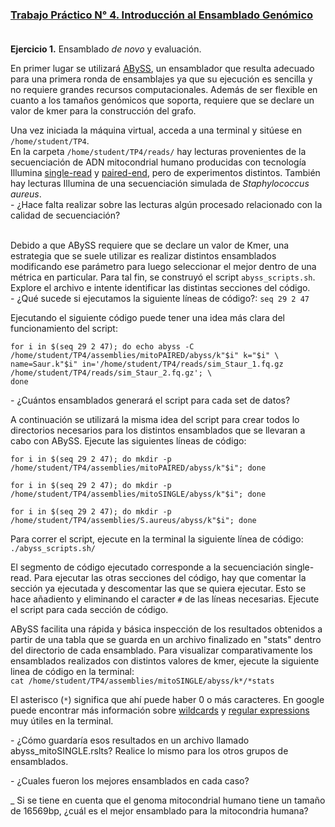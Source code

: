 ### [Trabajo Práctico N° 4. Introducción al Ensamblado Genómico](https://docs.google.com/presentation/)<br/><br/>


**Ejercicio 1.** Ensamblado _de novo_ y evaluación.

En primer lugar se utilizará [ABySS](http://www.bcgsc.ca/platform/bioinfo/software/abyss/), un ensamblador que resulta adecuado para una primera ronda de ensamblajes ya que su ejecución es sencilla y no requiere grandes recursos computacionales. Además de ser flexible en cuanto a los tamaños genómicos que soporta, requiere que se declare un valor de kmer para la construcción del grafo.

Una vez iniciada la máquina virtual, acceda a una terminal y sitúese en `/home/student/TP4`.<br/>
En la carpeta `/home/student/TP4/reads/` hay lecturas provenientes de la secuenciación de ADN mitocondrial humano producidas con tecnología Illumina [single-read](https://trace.ncbi.nlm.nih.gov/Traces/sra/?run=DRR001063) y [paired-end](https://trace.ncbi.nlm.nih.gov/Traces/sra/?run=SRR2075910), pero de experimentos distintos. También hay lecturas Illumina de una secuenciación simulada de _Staphylococcus aureus_.<br/>
\- ¿Hace falta realizar sobre las lecturas algún procesado relacionado con la calidad de secuenciación?<br/><br/>

Debido a que ABySS requiere que se declare un valor de Kmer, una estrategia que se suele utilizar es realizar distintos ensamblados modificando ese parámetro para luego seleccionar el mejor dentro de una métrica en particular. Para tal fin, se construyó el script `abyss_scripts.sh`. Explore el archivo e intente identificar las distintas secciones del código.<br/>
\- ¿Qué sucede si ejecutamos la siguiente líneas de código?: `seq 29 2 47`

Ejecutando el siguiente código puede tener una idea más clara del funcionamiento del script:

    for i in $(seq 29 2 47); do echo abyss -C /home/student/TP4/assemblies/mitoPAIRED/abyss/k"$i" k="$i" \
    name=Saur.k"$i" in='/home/student/TP4/reads/sim_Staur_1.fq.gz /home/student/TP4/reads/sim_Staur_2.fq.gz'; \
    done
\- ¿Cuántos ensamblados generará el script para cada set de datos?

A continuación se utilizará la misma idea del script para crear todos lo directorios necesarios para los distintos ensamblados que se llevaran a cabo con ABySS. Ejecute las siguientes líneas de código:<br/>

`for i in $(seq 29 2 47); do mkdir -p /home/student/TP4/assemblies/mitoPAIRED/abyss/k"$i"; done`

`for i in $(seq 29 2 47); do mkdir -p /home/student/TP4/assemblies/mitoSINGLE/abyss/k"$i"; done`

`for i in $(seq 29 2 47); do mkdir -p /home/student/TP4/assemblies/S.aureus/abyss/k"$i"; done`

Para correr el script, ejecute en la terminal la siguiente línea de código:<br/>
`./abyss_scripts.sh/`

El segmento de código ejecutado corresponde a la secuenciación single-read. Para ejecutar las otras secciones del código, hay que comentar la sección ya ejecutada y descomentar las que se quiera ejecutar. Esto se hace añadiento y eliminando el caracter `#` de las líneas necesarias. Ejecute el script para cada sección de código.

ABySS facilita una rápida y básica inspección de los resultados obtenidos a partir de una tabla que se guarda en un archivo finalizado en "stats" dentro del directorio de cada ensamblado. Para visualizar comparativamente los ensamblados realizados con distintos valores de kmer, ejecute la siguiente linea de código en la terminal:<br/>
`cat /home/student/TP4/assemblies/mitoSINGLE/abyss/k*/*stats`

El asterisco (`*`) significa que ahí puede haber 0 o más caracteres. En google puede encontrar más información sobre [wildcards](http://tldp.org/LDP/GNU-Linux-Tools-Summary/html/x11655.htm) y [regular expressions](http://tldp.org/LDP/Bash-Beginners-Guide/html/sect_04_01.html) muy útiles en la terminal.<br/>

\- ¿Cómo guardaría esos resultados en un archivo llamado abyss_mitoSINGLE.rslts? Realice lo mismo para los otros grupos de ensamblados.

\- ¿Cuales fueron los mejores ensamblados en cada caso?

\_ Si se tiene en cuenta que el genoma mitocondrial humano tiene un tamaño de 16569bp, ¿cuál es el mejor ensamblado para la mitocondria humana? 





